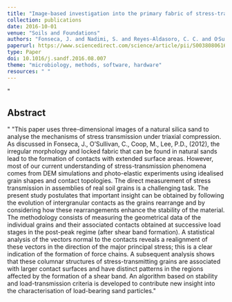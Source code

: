 ```yaml
--- 
title: "Image-based investigation into the primary fabric of stress-transmitting particles in sand"
collection: publications
date: 2016-10-01
venue: "Soils and Foundations"
authors: "Fonseca, J. and Nadimi, S. and Reyes-Aldasoro, C. C. and O׳Sullivan, C. and Coop, M. R."
paperurl: https://www.sciencedirect.com/science/article/pii/S0038080616300920
type: Paper
doi: 10.1016/j.sandf.2016.08.007
theme: "microbiology, methods, software, hardware"
resources: " "
--- 
```

"<h2> Abstract </h2>" "This paper uses three-dimensional images of a natural silica sand to analyse the mechanisms of stress transmission under triaxial compression. As discussed in Fonseca, J., O’Sullivan, C., Coop, M., Lee, P.D., (2012), the irregular morphology and locked fabric that can be found in natural sands lead to the formation of contacts with extended surface areas. However, most of our current understanding of stress-transmission phenomena comes from DEM simulations and photo-elastic experiments using idealised grain shapes and contact topologies. The direct measurement of stress transmission in assemblies of real soil grains is a challenging task. The present study postulates that important insight can be obtained by following the evolution of intergranular contacts as the grains rearrange and by considering how these rearrangements enhance the stability of the material. The methodology consists of measuring the geometrical data of the individual grains and their associated contacts obtained at successive load stages in the post-peak regime (after shear band formation). A statistical analysis of the vectors normal to the contacts reveals a realignment of these vectors in the direction of the major principal stress; this is a clear indication of the formation of force chains. A subsequent analysis shows that these columnar structures of stress-transmitting grains are associated with larger contact surfaces and have distinct patterns in the regions affected by the formation of a shear band. An algorithm based on stability and load-transmission criteria is developed to contribute new insight into the characterisation of load-bearing sand particles."
